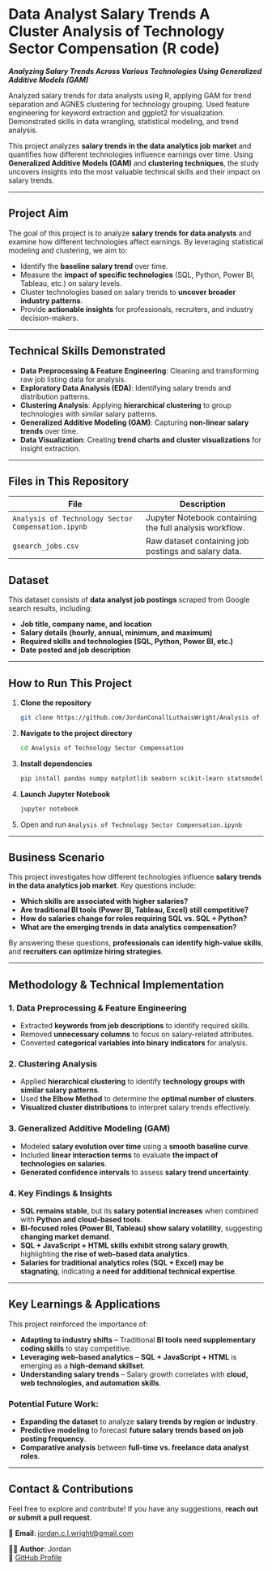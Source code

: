 # Data Analyst Salary Trends A Cluster Analysis of Technology Sector Compensation (R code)

***Analyzing Salary Trends Across Various Technologies Using Generalized Additive Models (GAM)***

Analyzed salary trends for data analysts using R, applying GAM for trend separation and AGNES clustering for technology grouping. Used feature engineering for keyword extraction and ggplot2 for visualization. Demonstrated skills in data wrangling, statistical modeling, and trend analysis.


This project analyzes **salary trends in the data analytics job market** and quantifies how different technologies influence earnings over time. Using **Generalized Additive Models (GAM)** and **clustering techniques**, the study uncovers insights into the most valuable technical skills and their impact on salary trends.  

---

## **Project Aim**  
The goal of this project is to analyze **salary trends for data analysts** and examine how different technologies affect earnings. By leveraging statistical modeling and clustering, we aim to:  

- Identify the **baseline salary trend** over time.  
- Measure the **impact of specific technologies** (SQL, Python, Power BI, Tableau, etc.) on salary levels.  
- Cluster technologies based on salary trends to **uncover broader industry patterns**.  
- Provide **actionable insights** for professionals, recruiters, and industry decision-makers.  

---

## **Technical Skills Demonstrated**  
- **Data Preprocessing & Feature Engineering**: Cleaning and transforming raw job listing data for analysis.  
- **Exploratory Data Analysis (EDA)**: Identifying salary trends and distribution patterns.  
- **Clustering Analysis**: Applying **hierarchical clustering** to group technologies with similar salary patterns.  
- **Generalized Additive Modeling (GAM)**: Capturing **non-linear salary trends** over time.  
- **Data Visualization**: Creating **trend charts and cluster visualizations** for insight extraction.  

---

## **Files in This Repository**  
| File | Description |
|------|------------|
| `Analysis of Technology Sector Compensation.ipynb` | Jupyter Notebook containing the full analysis workflow. |
| `gsearch_jobs.csv` | Raw dataset containing job postings and salary data. |

## **Dataset**  
This dataset consists of **data analyst job postings** scraped from Google search results, including:  

- **Job title, company name, and location**  
- **Salary details (hourly, annual, minimum, and maximum)**  
- **Required skills and technologies (SQL, Python, Power BI, etc.)**  
- **Date posted and job description**  

---

## How to Run This Project  
1. **Clone the repository**  
   ```bash
   git clone https://github.com/JordanConallLuthaisWright/Analysis of Technology Sector Compensation.git
   ```
2. **Navigate to the project directory**
   ```bash
   cd Analysis of Technology Sector Compensation
   ```
3. **Install dependencies**
   ```bash
   pip install pandas numpy matplotlib seaborn scikit-learn statsmodels
   ```
4. **Launch Jupyter Notebook**
   ```bash
   jupyter notebook
   ```
5. Open and run `Analysis of Technology Sector Compensation.ipynb`

---

## **Business Scenario**  
This project investigates how different technologies influence **salary trends in the data analytics job market**. Key questions include:  

- **Which skills are associated with higher salaries?**  
- **Are traditional BI tools (Power BI, Tableau, Excel) still competitive?**  
- **How do salaries change for roles requiring SQL vs. SQL + Python?**  
- **What are the emerging trends in data analytics compensation?**  

By answering these questions, **professionals can identify high-value skills**, and **recruiters can optimize hiring strategies**.

---

## **Methodology & Technical Implementation**  

### **1. Data Preprocessing & Feature Engineering**  
- Extracted **keywords from job descriptions** to identify required skills.  
- Removed **unnecessary columns** to focus on salary-related attributes.  
- Converted **categorical variables into binary indicators** for analysis.  

### **2. Clustering Analysis**  
- Applied **hierarchical clustering** to identify **technology groups with similar salary patterns**.  
- Used **the Elbow Method** to determine the **optimal number of clusters**.  
- **Visualized cluster distributions** to interpret salary trends effectively.  

### **3. Generalized Additive Modeling (GAM)**  
- Modeled **salary evolution over time** using a **smooth baseline curve**.  
- Included **linear interaction terms** to evaluate **the impact of technologies on salaries**.  
- **Generated confidence intervals** to assess **salary trend uncertainty**.  

### **4. Key Findings & Insights**  
- **SQL remains stable**, but its **salary potential increases** when combined with **Python and cloud-based tools**.  
- **BI-focused roles (Power BI, Tableau) show salary volatility**, suggesting **changing market demand**.  
- **SQL + JavaScript + HTML skills exhibit strong salary growth**, highlighting **the rise of web-based data analytics**.  
- **Salaries for traditional analytics roles (SQL + Excel) may be stagnating**, indicating **a need for additional technical expertise**.  

---

## **Key Learnings & Applications**  
This project reinforced the importance of:  

- **Adapting to industry shifts** – Traditional **BI tools need supplementary coding skills** to stay competitive.  
- **Leveraging web-based analytics** – **SQL + JavaScript + HTML** is emerging as a **high-demand skillset**.  
- **Understanding salary trends** – Salary growth correlates with **cloud, web technologies, and automation skills**.  

### **Potential Future Work:**  
- **Expanding the dataset** to analyze **salary trends by region or industry**.  
- **Predictive modeling** to forecast **future salary trends based on job posting frequency**.  
- **Comparative analysis** between **full-time vs. freelance data analyst roles**.  

---

## **Contact & Contributions**  
Feel free to explore and contribute! If you have any suggestions, **reach out or submit a pull request**.  

📩 **Email**: [jordan.c.l.wright@gmail.com](mailto:jordan.c.l.wright@gmail.com)  

👨‍💻 **Author**: Jordan  
🔗 [GitHub Profile](https://github.com/JordanConallLuthaisWright)  


